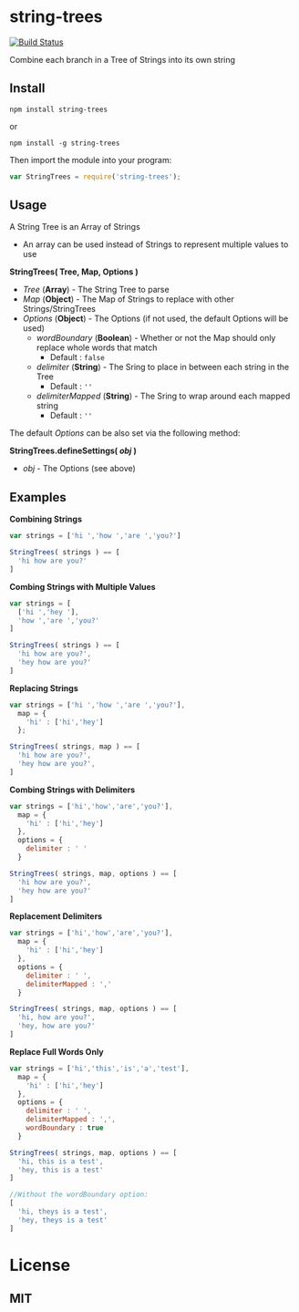 # string-trees
[![Build Status](https://travis-ci.org/bninni/string-trees.svg?branch=master)](https://travis-ci.org/bninni/string-trees)

Combine each branch in a Tree of Strings into its own string

## Install
```
npm install string-trees
```
or
```
npm install -g string-trees
```

Then import the module into your program:

```javascript
var StringTrees = require('string-trees');
```

## Usage

A String Tree is an Array of Strings
  - An array can be used instead of Strings to represent multiple values to use

**StringTrees( Tree, Map, Options )**
* _Tree_ (**Array**) - The String Tree to parse
* _Map_ (**Object**) - The Map of Strings to replace with other Strings/StringTrees
* _Options_ (**Object**) - The Options (if not used, the default Options will be used)
  * _wordBoundary_ (**Boolean**) - Whether or not the Map should only replace whole words that match
    * Default : `false`
  * _delimiter_ (**String**) - The Sring to place in between each string in the Tree
    * Default : `''`
  * _delimiterMapped_ (**String**) - The Sring to wrap around each mapped string
    * Default : `''`  

The default _Options_ can be also set via the following method:

**StringTrees.defineSettings( _obj_ )**
  * _obj_ - The Options (see above)

## Examples

**Combining Strings**

```javascript
var strings = ['hi ','how ','are ','you?']

StringTrees( strings ) == [
  'hi how are you?'
]
```

**Combing Strings with Multiple Values**

```javascript
var strings = [
  ['hi ','hey '],
  'how ','are ','you?'
]

StringTrees( strings ) == [
  'hi how are you?',
  'hey how are you?'
]
```

**Replacing Strings**

```javascript
var strings = ['hi ','how ','are ','you?'],
  map = {
    'hi' : ['hi','hey']
  };

StringTrees( strings, map ) == [
  'hi how are you?',
  'hey how are you?',
]
```

**Combing Strings with Delimiters**

```javascript
var strings = ['hi','how','are','you?'],
  map = {
    'hi' : ['hi','hey']
  },
  options = {
    delimiter : ' '
  }

StringTrees( strings, map, options ) == [
  'hi how are you?',
  'hey how are you?'
]
```

**Replacement Delimiters**

```javascript
var strings = ['hi','how','are','you?'],
  map = {
    'hi' : ['hi','hey']
  },
  options = {
    delimiter : ' ',
    delimiterMapped : ','
  }

StringTrees( strings, map, options ) == [
  'hi, how are you?',
  'hey, how are you?'
]
```

**Replace Full Words Only**

```javascript
var strings = ['hi','this','is','a','test'],
  map = {
    'hi' : ['hi','hey']
  },
  options = {
    delimiter : ' ',
    delimiterMapped : ',',
    wordBoundary : true
  }

StringTrees( strings, map, options ) == [
  'hi, this is a test',
  'hey, this is a test'
]

//Without the wordBoundary option:
[
  'hi, theys is a test',
  'hey, theys is a test'
]
```

# License

## MIT